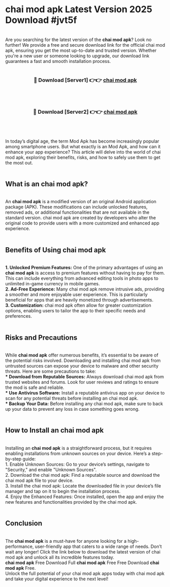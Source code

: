 # chai mod apk Latest Version 2025 Download #jvt5f<br>
<br>
Are you searching for the latest version of the <strong>chai mod apk</strong>? Look no further! We provide a free and secure download link for the official chai mod apk, ensuring you get the most up-to-date and trusted version. Whether you're a new user or someone looking to upgrade, our download link guarantees a fast and smooth installation process.
<br>
<br>
<div align="center">
<h3>🔴 Download [Server1] 👉👉 <a href="https://modyolo.store/chai_mod_apk">chai mod apk</a></h3><br>
<br>
<h3>🔴 Download [Server2] 👉👉 <a href="https://modyolo.store/=chai_mod_apk">chai mod apk</a></h3><br>
</div>
<br>
<br>
In today’s digital age, the term Mod Apk has become increasingly popular among smartphone users. But what exactly is an Mod Apk, and how can it enhance your app experience? This article will delve into the world of chai mod apk, exploring their benefits, risks, and how to safely use them to get the most out.
<br>
<br>
<h2>What is an chai mod apk?</h2>
<br>
An <strong>chai mod apk</strong> is a modified version of an original Android application package (APK). These modifications can include unlocked features, removed ads, or additional functionalities that are not available in the standard version. chai mod apk are created by developers who alter the original code to provide users with a more customized and enhanced app experience.
<br>
<br>
<h2>Benefits of Using chai mod apk</h2>
<br>
<strong> 1. Unlocked Premium Features:</strong> One of the primary advantages of using an <strong>chai mod apk</strong> is access to premium features without having to pay for them. This can include everything from advanced editing tools in photo apps to unlimited in-game currency in mobile games.
<br>
<strong> 2. Ad-Free Experience:</strong> Many chai mod apk remove intrusive ads, providing a smoother and more enjoyable user experience. This is particularly beneficial for apps that are heavily monetized through advertisements.
<br>
<strong> 3. Customization:</strong> chai mod apk often allow for greater customization options, enabling users to tailor the app to their specific needs and preferences.
<br>
<br>
<h2>Risks and Precautions</h2>
<br>
While <strong>chai mod apk</strong> offer numerous benefits, it’s essential to be aware of the potential risks involved. Downloading and installing chai mod apk from untrusted sources can expose your device to malware and other security threats. Here are some precautions to take:
<br>
<strong> * Download from Reputable Sources:</strong> Always download chai mod apk from trusted websites and forums. Look for user reviews and ratings to ensure the mod is safe and reliable.
<br>
<strong> * Use Antivirus Software:</strong> Install a reputable antivirus app on your device to scan for any potential threats before installing an chai mod apk.
<br>
<strong> * Backup Your Data:</strong> Before installing any chai mod apk, make sure to back up your data to prevent any loss in case something goes wrong.
<br>
<br>
<h2>How to Install an chai mod apk</h2>
<br>
Installing an <strong>chai mod apk</strong> is a straightforward process, but it requires enabling installations from unknown sources on your device. Here’s a step-by-step guide:
<br>
 1. Enable Unknown Sources: Go to your device’s settings, navigate to "Security," and enable "Unknown Sources".
<br>
 2. Download the chai mod apk: Find a reputable source and download the chai mod apk file to your device.
<br>
 3. Install the chai mod apk: Locate the downloaded file in your device’s file manager and tap on it to begin the installation process.
<br>
 4. Enjoy the Enhanced Features: Once installed, open the app and enjoy the new features and functionalities provided by the chai mod apk.
<br>
<br>
<h2><strong>Conclusion</strong></h2>
<br>
The <strong>chai mod apk</strong> is a must-have for anyone looking for a high-performance, user-friendly app that caters to a wide range of needs. Don’t wait any longer! Click the link below to download the latest version of chai mod apk and unlock all its incredible features today.
<br>
<strong>chai mod apk</strong> Free Download Full <strong>chai mod apk</strong> Free Free Download <strong>chai mod apk</strong> Free.
<br>
Unlock the full potential of your chai mod apk apps today with chai mod apk and take your digital experience to the next level!

